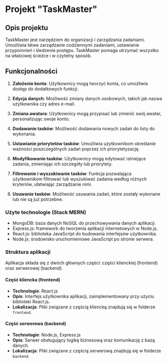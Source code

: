 # Projekt "TaskMaster"

## Opis projektu
TaskMaster jest narzędziem do organizacji i zarządzania zadaniami. Umożliwia łatwe zarządzanie codziennymi zadaniami, ustawianie przypomnień i śledzenie postępu. TaskMaster pomaga utrzymać wszystko na właściwej ścieżce i w czytelny sposób.

## Funkcjonalności
1. **Założenie konta**: Użytkownicy mogą tworzyć konta, co umożliwia dostęp do dodatkowych funkcji.

2. **Edycja danych**: Możliwość zmiany danych osobowych, takich jak nazwa użytkownika czy adres e-mail.

3. **Zmiana awatara**: Użytkownicy mogą przypisać lub zmienić swój awatar, personalizując swoje konto.

4. **Dodawanie tasków**: Możliwość dodawania nowych zadań do listy do wykonania.

5. **Ustawianie priorytetów tasków**: Umożliwia użytkownikom określanie ważności poszczególnych zadań poprzez ich priorytetyzację.

6. **Modyfikowanie tasków**: Użytkownicy mogą edytować istniejące zadania, zmieniając ich szczegóły lub priorytety.

7. **Filtrowanie i wyszukiwanie tasków**: Funkcja pozwalająca użytkownikom filtrować lub wyszukiwać zadania według różnych kryteriów, ułatwiając zarządzanie nimi.

8. **Usuwanie tasków**: Możliwość usuwania zadań, które zostały wykonane lub nie są już potrzebne.

### Użyte technologie (Stack MERN)
- MongoDB: baza danych NoSQL do przechowywania danych aplikacji.
- Express.js: framework do tworzenia aplikacji internetowych w Node.js.
- React.js: biblioteka JavaScript do budowania interfejsów użytkownika.
- Node.js: środowisko uruchomieniowe JavaScript po stronie serwera.

### Struktura aplikacji
Aplikacja składa się z dwóch głównych części: części klienckiej (frontend) oraz serwerowej (backend).

#### Część kliencka (frontend)
- **Technologie**: React.js
- **Opis**: Interfejs użytkownika aplikacji, zaimplementowany przy użyciu biblioteki React.js.
- **Lokalizacja**: Pliki związane z częścią kliencką znajdują się w folderze `frontend`.

#### Część serwerowa (backend)
- **Technologie**: Node.js, Express.js
- **Opis**: Serwer obsługujący logikę biznesową oraz komunikację z bazą danych.
- **Lokalizacja**: Pliki związane z częścią serwerową znajdują się w folderze `backend`.

